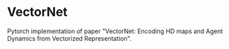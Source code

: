 # VectorNet

Pytorch implementation of paper "VectorNet: Encoding HD maps and Agent Dynamics from Vectorized Representation".
